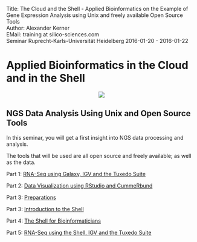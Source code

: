 Title: The Cloud and the Shell - Applied Bioinformatics on the Example of Gene Expression Analysis using Unix and freely available Open Source Tools</br>
Author: Alexander Kerner</br>
EMail: training at silico-sciences.com</br>
Seminar Ruprecht-Karls-Universität Heidelberg 2016-01-20 - 2016-01-22

# Applied Bioinformatics in the Cloud and in the Shell

<p align="center">
<img src=http://simpleql.com/wp-content/uploads/2015/10/No-cloud-MEME.jpg>
</p>

## NGS Data Analysis Using Unix and Open Source Tools 

In this seminar, you will get a first insight into NGS data processing and analysis.

The tools that will be used are all open source and freely available; as well as the data.

Part 1: [RNA-Seq using Galaxy, IGV and the Tuxedo Suite](galaxy_rna-seq_tuxedo)

Part 2: [Data Visualization using RStudio and CummeRbund](rstudio_cummerbund)

Part 3: [Preparations](preparations)

Part 3: [Introduction to the Shell](shell_intro)

Part 4: [The Shell for Bioinformaticians](shell_bioinformatics)

Part 5: [RNA-Seq using the Shell, IGV and the Tuxedo Suite](shell_rna-seq_tuxedo)
